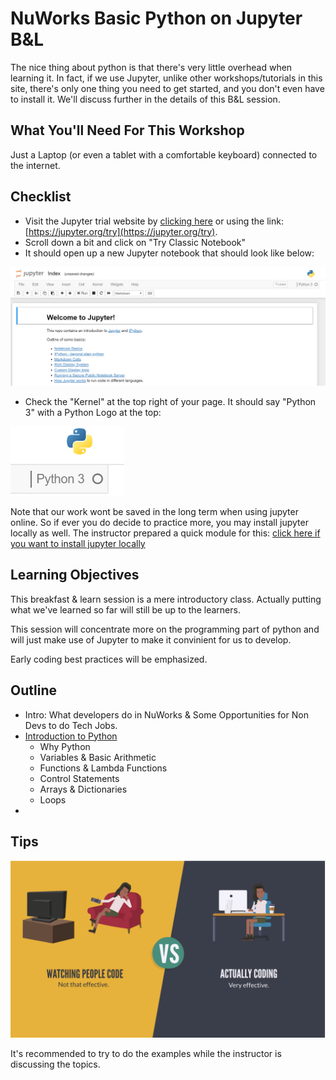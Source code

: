 # NuWorks Basic Python on Jupyter B&L

The nice thing about python is that there's very little overhead when learning it. In fact, if we use Jupyter, unlike other workshops/tutorials in this site, there's only one thing you need to get started, and you don't even have to install it. We'll discuss further in the details of this B&L session.

## What You'll Need For This Workshop

Just a Laptop (or even a tablet with a comfortable keyboard) connected to the internet.

## Checklist

- Visit the Jupyter trial website by [clicking here](https://jupyter.org/try) or using the link: [https://jupyter.org/try](https://jupyter.org/try).
- Scroll down a bit and click on "Try Classic Notebook"
- It should open up a new Jupyter notebook that should look like below:

![Jupyter Notebook](/img/fig-01-jupyter.PNG)

- Check the "Kernel" at the top right of your page. It should say "Python 3" with a Python Logo at the top:

![Python Logo](/img/fig-03-python-kernel.PNG)

Note that our work wont be saved in the long term when using jupyter online. So if ever you do decide to practice more, you may install jupyter locally as well. The instructor prepared a quick module for this: [click here if you want to install jupyter locally](/modules/others/local-jupyter.md)

## Learning Objectives

This breakfast & learn session is a mere introductory class. Actually putting what we've learned so far will still be up to the learners.

This session will concentrate more on the programming part of python and will just make use of Jupyter to make it convinient for us to develop.

Early coding best practices will be emphasized.

## Outline

- Intro: What developers do in NuWorks & Some Opportunities for Non Devs to do Tech Jobs.
- [Introduction to Python](/modules/intro-to-python.md)
    - Why Python
    - Variables & Basic Arithmetic
    - Functions & Lambda Functions
    - Control Statements
    - Arrays & Dictionaries
    - Loops
- 

## Tips

![](/img/fig-02-actual-vs-watching.PNG)

It's recommended to try to do the examples while the instructor is discussing the topics.
